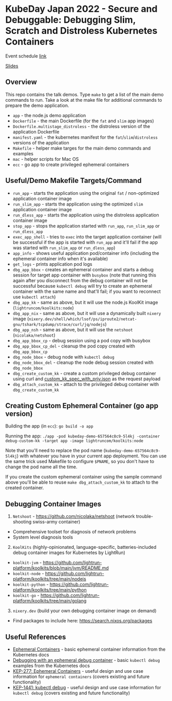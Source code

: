 # KubeDay Japan 2022 -  Secure and Debuggable: Debugging Slim, Scratch and Distroless Kubernetes Containers

Event schedule [link](https://kubedayjapan2022.sched.com/event/1C8kj/secure-and-debuggable-debugging-slim-scratch-and-distroless-kubernetes-containers-saiyam-pathak-civo-limited-kyle-quest-slim-ai)

[Slides](./Secure%20and%20Debuggable%20-%20Debugging%20slim,%20scratch%20and%20distroless%20Kubernetes%20containers.pdf)


## Overview

This repo contains the talk demos. Type `make` to get a list of the main demo commands to run. Take a look at the make file for additional commands to prepare the demo application.

* `app` - the node.js demo application
* `Dockerfile` - the main Dockerfile (for the `fat` and `slim` app images)
* `Dockerfile.multistage_distroless` - the distroless version of the application Dockerfile
* `manifest.yaml` - the kubernetes manifest for the `fat`/`slim`/`distroless` versions of the application
* `Makefile` - helper make targes for the main demo commands and examples
* `mac` - helper scripts for Mac OS
* `ecc` - go app to create privileged ephemeral containers


## Useful/Demo Makefile Targets/Command

* `run_app` - starts the application using the original `fat` / non-optimized application container image
* `run_slim_app` - starts the application using the optimized `slim` application container image
* `run_dless_app` - starts the application using the distroless application container image
* `stop_app` - stops the application started with `run_app`, `run_slim_app` or `run_dless_app`
* `exec_app_shell` - tries to `exec` into the target application container (will be successful if the app is started with `run_app` and it'll fail if the app was started with `run_slim_app` or `run_dless_app`)
* `app_info` - shows useful application pod/container info (including the ephemeral container info when it's available)
* `get_logs` - prints application pod logs
* `dbg_app_bbox` - creates an ephemeral container and starts a debug session for target app container with `busybox` (note that running this again after you disconnect from the debug container will not be successful because `kubectl debug` will try to create an ephemeral container with the same name and that'll fail; if you want to reconnect use `kubectl attach`)
* `dbg_app_kk` - same as above, but it will use the node.js KoolKit image (`lightruncom/koolkits:node`)
* `dbg_app_nix` - same as above, but it will use a dynamically built `nixery` image (`nixery.dev/shell/which/lsof/ps/iproute2/netcat-gnu/tshark/tcpdump/strace/curl/jq/nodejs`)
* `dbg_app_nsh` - same as above, but it will use the `netshoot` (`nicolaka/netshoot`)
* `dbg_app_bbox_cp` - debug session using a pod copy with busybox
* `dbg_app_bbox_cp_del` - cleanup the pod copy created with `dbg_app_bbox_cp`
* `dbg_node_bbox` - debug node with `kubectl debug`
* `dbg_node_bbox_del` - cleanup the node debug session created with `dbg_node_bbox`
* `dbg_create_custom_kk` - create a custom privileged debug container using curl and [custom_kk_spec_with_priv.json](./custom_kk_spec_with_priv.json) as the request payload
* `dbg_attach_custom_kk` - attach to the privileged debug container with `dbg_create_custom_kk`


## Creating Custom Ephemeral Container (go app version)

Building the app (in `ecc`): `go build -o app`

Running the app: `./app -pod kubeday-demo-657564c8c9-5l4kj -container debug-custom-kk -target app -image lightruncom/koolkits:node`

Note that you'll need to replace the pod name (`kubeday-demo-657564c8c9-5l4kj`) with whatever you have in your current app deployment. You can use the same trick used Makefile to configure `$PNAME`, so you don't have to change the pod name all the time.

If you create the custom ephemeral container using the sample command above you'll be able to reuse `make dbg_attach_custom_kk` to attach to the created container.


## Debugging Container Images

1. `Netshoot` - https://github.com/nicolaka/netshoot (network trouble-shooting swiss-army container)

* Comprehensive toolset for diagnosis of network problems
* System level diagnosis tools

2. `KoolKits` (highly-opinionated, language-specific, batteries-included debug container images for Kubernetes by LightRun)

* `koolkit-jvm` - https://github.com/lightrun-platform/koolkits/blob/main/jvm/README.md
* `koolkit-node` - https://github.com/lightrun-platform/koolkits/tree/main/nodejs
* `koolkit-python` - https://github.com/lightrun-platform/koolkits/tree/main/python
* `koolkit-go` - https://github.com/lightrun-platform/koolkits/tree/main/golang

3. `nixery.dev` (build your own debugging container image on demand)

* Find packages to include here: https://search.nixos.org/packages


## Useful References

* [Ephemeral Containers](https://kubernetes.io/docs/concepts/workloads/pods/ephemeral-containers) - basic ephemeral container information from the Kubernetes docs
* [Debugging with an ephemeral debug container](https://kubernetes.io/docs/tasks/debug/debug-application/debug-running-pod/#ephemeral-container) - basic `kubectl debug` examples from the Kubernetes docs
* [KEP-277: Ephemeral Containers](https://github.com/kubernetes/enhancements/tree/master/keps/sig-node/277-ephemeral-containers) - useful design and use case information for `ephemeral containers` (covers existing and future functionality)
* [KEP-1441: kubectl debug](https://github.com/kubernetes/enhancements/tree/master/keps/sig-cli/1441-kubectl-debug) - useful design and use case information for `kubectl debug` (covers existing and future functionality)


